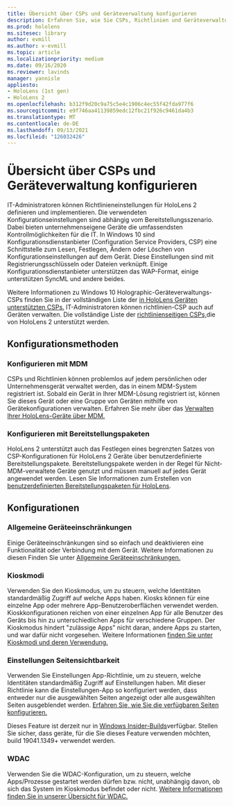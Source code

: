 ```yaml
---
title: Übersicht über CSPs und Geräteverwaltung konfigurieren
description: Erfahren Sie, wie Sie CSPs, Richtlinien und Geräteverwaltung mithilfe von Mobilen Geräteverwaltung und Bereitstellungspaketen konfigurieren.
ms.prod: hololens
ms.sitesec: library
author: evmill
ms.author: v-evmill
ms.topic: article
ms.localizationpriority: medium
ms.date: 09/16/2020
ms.reviewer: lavinds
manager: yannisle
appliesto:
- HoloLens (1st gen)
- HoloLens 2
ms.openlocfilehash: b312f9d20c9a75c5e4c1906c4ec55f42fda977f6
ms.sourcegitcommit: e9f746aa41139859edc12fbc21f926c9461da4b3
ms.translationtype: MT
ms.contentlocale: de-DE
ms.lasthandoff: 09/13/2021
ms.locfileid: "126032426"
---
```

# <a name="configure-csps-and-device-management-overview"></a>Übersicht über CSPs und Geräteverwaltung konfigurieren

IT-Administratoren können Richtlinieneinstellungen für HoloLens 2 definieren und implementieren. Die verwendeten Konfigurationseinstellungen sind abhängig vom Bereitstellungsszenario. Dabei bieten unternehmenseigene Geräte die umfassendsten Kontrollmöglichkeiten für die IT. In Windows 10 sind Konfigurationsdienstanbieter (Configuration Service Providers, CSP) eine Schnittstelle zum Lesen, Festlegen, Ändern oder Löschen von Konfigurationseinstellungen auf dem Gerät. Diese Einstellungen sind mit Registrierungsschlüsseln oder Dateien verknüpft. Einige Konfigurationsdienstanbieter unterstützen das WAP-Format, einige unterstützen SyncML und andere beides.

Weitere Informationen zu Windows 10 Holographic-Geräteverwaltungs-CSPs finden Sie in der vollständigen Liste der [in HoloLens Geräten unterstützten CSPs.](/windows/client-management/mdm/configuration-service-provider-reference#hololens)
IT-Administratoren können richtlinien-CSP auch auf Geräten verwalten. Die vollständige Liste der [richtlinienseitigen CSPs,](/windows/client-management/mdm/policy-csps-supported-by-hololens2)die von HoloLens 2 unterstützt werden.

## <a name="configuration-methods"></a>Konfigurationsmethoden

### <a name="configure-with-mdm"></a>Konfigurieren mit MDM

CSPs und Richtlinien können problemlos auf jedem persönlichen oder Unternehmensgerät verwaltet werden, das in einem MDM-System registriert ist. Sobald ein Gerät in Ihrer MDM-Lösung registriert ist, können Sie dieses Gerät oder eine Gruppe von Geräten mithilfe von Gerätekonfigurationen verwalten. Erfahren Sie mehr über das [Verwalten Ihrer HoloLens-Geräte über MDM.](hololens-mdm-configure.md)

### <a name="configure-with-provisioning-packages"></a>Konfigurieren mit Bereitstellungspaketen

HoloLens 2 unterstützt auch das Festlegen eines begrenzten Satzes von CSP-Konfigurationen für HoloLens 2 Geräte über benutzerdefinierte Bereitstellungspakete. Bereitstellungspakete werden in der Regel für Nicht-MDM-verwaltete Geräte genutzt und müssen manuell auf jedes Gerät angewendet werden. Lesen Sie Informationen zum Erstellen von [benutzerdefinierten Bereitstellungspaketen für HoloLens](hololens-provisioning.md).

## <a name="configurations"></a>Konfigurationen

### <a name="common-device-restrictions"></a>Allgemeine Geräteeinschränkungen

Einige Geräteeinschränkungen sind so einfach und deaktivieren eine Funktionalität oder Verbindung mit dem Gerät. Weitere Informationen zu diesen Finden Sie unter [Allgemeine Geräteeinschränkungen.](hololens-common-device-restrictions.md)

### <a name="kiosk-modes"></a>Kioskmodi

Verwenden Sie den Kioskmodus, um zu steuern, welche Identitäten standardmäßig Zugriff auf welche Apps haben. Kiosks können für eine einzelne App oder mehrere App-Benutzeroberflächen verwendet werden. Kioskkonfigurationen reichen von einer einzelnen App für alle Benutzer des Geräts bis hin zu unterschiedlichen Apps für verschiedene Gruppen. Der Kioskmodus hindert "zulässige Apps" nicht daran, andere Apps zu starten, und war dafür nicht vorgesehen. Weitere Informationen [finden Sie unter Kioskmodi und deren Verwendung.](hololens-kiosk.md)

### <a name="settings-page-visibility"></a>Einstellungen Seitensichtbarkeit

Verwenden Sie Einstellungen App-Richtlinie, um zu steuern, welche Identitäten standardmäßig Zugriff auf Einstellungen haben. Mit dieser Richtlinie kann die Einstellungen-App so konfiguriert werden, dass entweder nur die ausgewählten Seiten angezeigt oder alle ausgewählten Seiten ausgeblendet werden. [Erfahren Sie, wie Sie die verfügbaren Seiten konfigurieren.](settings-uri-list.md)

Dieses Feature ist derzeit nur in [Windows Insider-Builds](hololens-insider.md)verfügbar. Stellen Sie sicher, dass geräte, für die Sie dieses Feature verwenden möchten, build 19041.1349+ verwendet werden.

### <a name="wdac"></a>WDAC

Verwenden Sie die WDAC-Konfiguration, um zu steuern, welche Apps/Prozesse gestartet werden dürfen bzw. nicht, unabhängig davon, ob sich das System im Kioskmodus befindet oder nicht.
[Weitere Informationen finden Sie in unserer Übersicht für WDAC.](windows-defender-application-control-wdac.md)
